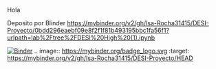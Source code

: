 
Hola 

Deposito por Blinder
https://mybinder.org/v2/gh/Isa-Rocha31415/DESI-Proyecto/0bdd296eaebf09e8f2f1f81b493195bbc1fa56f1?urlpath=lab%2Ftree%2FDESI%20High%20(1).ipynb


[![Binder](https://mybinder.org/badge_logo.svg)](https://mybinder.org/v2/gh/Isa-Rocha31415/DESI-Proyecto/HEAD)
.. image:: https://mybinder.org/badge_logo.svg
 :target: https://mybinder.org/v2/gh/Isa-Rocha31415/DESI-Proyecto/HEAD

